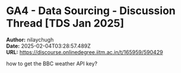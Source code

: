 # GA4 - Data Sourcing - Discussion Thread [TDS Jan 2025]

**Author:** nilaychugh  
**Date:** 2025-02-04T03:28:57.489Z  
**URL:** https://discourse.onlinedegree.iitm.ac.in/t/165959/590429

how to get the BBC weather API key?
